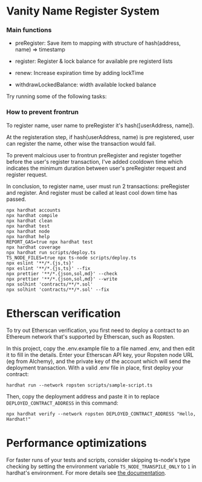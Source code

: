 # Vanity Name Register System

### Main functions

- preRegister: Save item to mapping with structure of hash(address, name) => timestamp

- register: Register & lock balance for available pre registerd lists

- renew: Increase expiration time by adding lockTime

- withdrawLockedBalance: width available locked balance

Try running some of the following tasks:

### How to prevent frontrun

To register name, user name to preRegister it's hash([userAddress, name]).

At the registeration step, if hash(userAddress, name) is pre registered, user can register the name, other wise the transaction would fail.

To prevent malcious user to frontrun preRegister and register together before the user's register transaction, I've added cooldown time which indicates the minimum duration between user's preRegister request and register request.

In conclusion, to register name, user must run 2 transactions: preRegister and register.
And register must be called at least cool down time has passed.

```shell
npx hardhat accounts
npx hardhat compile
npx hardhat clean
npx hardhat test
npx hardhat node
npx hardhat help
REPORT_GAS=true npx hardhat test
npx hardhat coverage
npx hardhat run scripts/deploy.ts
TS_NODE_FILES=true npx ts-node scripts/deploy.ts
npx eslint '**/*.{js,ts}'
npx eslint '**/*.{js,ts}' --fix
npx prettier '**/*.{json,sol,md}' --check
npx prettier '**/*.{json,sol,md}' --write
npx solhint 'contracts/**/*.sol'
npx solhint 'contracts/**/*.sol' --fix
```

# Etherscan verification

To try out Etherscan verification, you first need to deploy a contract to an Ethereum network that's supported by Etherscan, such as Ropsten.

In this project, copy the .env.example file to a file named .env, and then edit it to fill in the details. Enter your Etherscan API key, your Ropsten node URL (eg from Alchemy), and the private key of the account which will send the deployment transaction. With a valid .env file in place, first deploy your contract:

```shell
hardhat run --network ropsten scripts/sample-script.ts
```

Then, copy the deployment address and paste it in to replace `DEPLOYED_CONTRACT_ADDRESS` in this command:

```shell
npx hardhat verify --network ropsten DEPLOYED_CONTRACT_ADDRESS "Hello, Hardhat!"
```

# Performance optimizations

For faster runs of your tests and scripts, consider skipping ts-node's type checking by setting the environment variable `TS_NODE_TRANSPILE_ONLY` to `1` in hardhat's environment. For more details see [the documentation](https://hardhat.org/guides/typescript.html#performance-optimizations).
